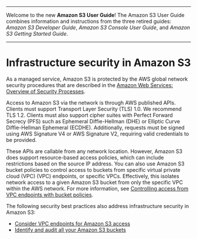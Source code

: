 --------

Welcome to the new **Amazon S3 User Guide**\! The Amazon S3 User Guide combines information and instructions from the three retired guides: *Amazon S3 Developer Guide*, *Amazon S3 Console User Guide*, and *Amazon S3 Getting Started Guide*\.

--------

# Infrastructure security in Amazon S3<a name="network-isolation"></a>

As a managed service, Amazon S3 is protected by the AWS global network security procedures that are described in the [Amazon Web Services: Overview of Security Processes](https://d1.awsstatic.com/whitepapers/aws-security-whitepaper.pdf)\.

Access to Amazon S3 via the network is through AWS published APIs\. Clients must support Transport Layer Security \(TLS\) 1\.0\. We recommend TLS 1\.2\. Clients must also support cipher suites with Perfect Forward Secrecy \(PFS\) such as Ephemeral Diffie\-Hellman \(DHE\) or Elliptic Curve Diffie\-Hellman Ephemeral \(ECDHE\)\. Additionally, requests must be signed using AWS Signature V4 or AWS Signature V2, requiring valid credentials to be provided\.

These APIs are callable from any network location\. However, Amazon S3 does support resource\-based access policies, which can include restrictions based on the source IP address\. You can also use Amazon S3 bucket policies to control access to buckets from specific virtual private cloud \(VPC\) \(VPC\) endpoints, or specific VPCs\. Effectively, this isolates network access to a given Amazon S3 bucket from only the specific VPC within the AWS network\. For more information, see [Controlling access from VPC endpoints with bucket policies](example-bucket-policies-vpc-endpoint.md)\.

The following security best practices also address infrastructure security in Amazon S3:
+ [Consider VPC endpoints for Amazon S3 access](security-best-practices.md#end-points)
+ [Identify and audit all your Amazon S3 buckets](security-best-practices.md#audit)